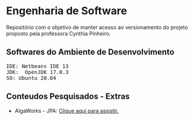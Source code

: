 # Engenharia de Software
 Repositório com o objetivo de manter acesso ao versionamento do projeto proposto pela professora Cynthia Pinheiro.

## Softwares do Ambiente de Desenvolvimento
<pre>
IDE: Netbeans IDE 13
JDK:  OpenJDK 17.0.3
SO: Ubuntu 20.04
</pre>

## Conteudos Pesquisados - Extras
<ul>
 <li>AlgaWorks - JPA: <a href="https://youtu.be/MGWJbaYdy-Y"> Clique aqui para assistir. </a></li>
</ul>
